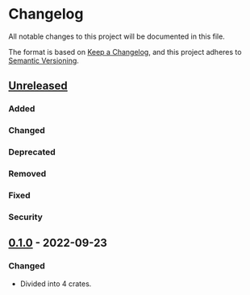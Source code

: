 # Changelog

All notable changes to this project will be documented in this file.

The format is based on [Keep a Changelog](https://keepachangelog.com/en/1.0.0/),
and this project adheres to [Semantic Versioning](https://semver.org/spec/v2.0.0.html).

## [Unreleased]
### Added
### Changed
### Deprecated
### Removed
### Fixed
### Security

## [0.1.0] - 2022-09-23
### Changed
- Divided into 4 crates.


[unreleased]: https://github.com/convexbrain/Totsu/compare/totsu_f64lapack_v0.1.0...HEAD
[0.1.0]: https://github.com/convexbrain/Totsu/releases/tag/totsu_f64lapack_v0.1.0
